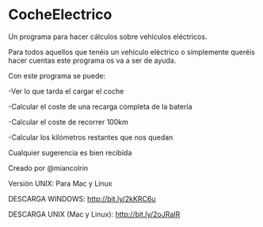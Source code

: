 # CocheElectrico
Un programa para hacer cálculos sobre vehículos eléctricos.

Para todos aquellos que tenéis un vehículo eléctrico o símplemente queréis hacer cuentas este programa os va a ser de ayuda.


Con este programa se puede:

-Ver lo que tarda el cargar el coche

-Calcular el coste de una recarga completa de la batería

-Calcular el coste de recorrer 100km

-Calcular los kilómetros restantes que nos quedan


Cualquier sugerencia es bien recibida

Creado por @miancolrin

Versión UNIX: Para Mac y Linux

DESCARGA WINDOWS: http://bit.ly/2kKRC6u

DESCARGA UNIX (Mac y Linux): http://bit.ly/2oJRaIR
